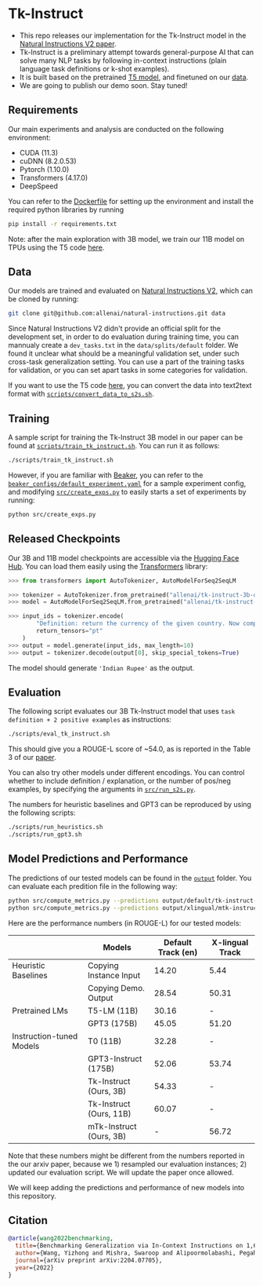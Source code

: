 # Tk-Instruct

- This repo releases our implementation for the Tk-Instruct model in the [Natural Instructions V2 paper](https://arxiv.org/abs/2204.07705).
- Tk-Instruct is a preliminary attempt towards general-purpose AI that can solve many NLP tasks by following in-context instructions (plain language task definitions or k-shot examples).
- It is built based on the pretrained [T5 model](https://arxiv.org/abs/1910.10683), and finetuned on our [data](https://github.com/allenai/natural-instructions).
- We are going to publish our demo soon. Stay tuned!
<!-- - You can play with this model via our online [demo](https://instructions.apps.allenai.org/demo)! -->

## Requirements

Our main experiments and analysis are conducted on the following environment:

- CUDA (11.3)
- cuDNN (8.2.0.53)
- Pytorch (1.10.0)
- Transformers (4.17.0)
- DeepSpeed

You can refer to the [Dockerfile](Dockerfile) for setting up the environment and install the required python libraries by running

```bash
pip install -r requirements.txt
```

Note: after the main exploration with 3B model, we train our 11B model on TPUs using the T5 code [here](https://github.com/google-research/text-to-text-transfer-transformer).

## Data

Our models are trained and evaluated on [Natural Instructions V2](https://github.com/allenai/natural-instructions), which can be cloned by running:

```bash
git clone git@github.com:allenai/natural-instructions.git data
```

Since Natural Instructions V2 didn't provide an official split for the development set, in order to do evaluation during training time, you can mannualy create a `dev_tasks.txt` in the `data/splits/default` folder. We found it unclear what should be a meaningful validation set, under such cross-task generalization setting. You can use a part of the training tasks for validation, or you can set apart tasks in some categories for validation.

If you want to use the T5 code [here](https://github.com/google-research/text-to-text-transfer-transformer), you can convert the data into text2text format with [`scripts/convert_data_to_s2s.sh`](scripts/convert_data_to_s2s.sh).

## Training

A sample script for training the Tk-Instruct 3B model in our paper can be found at [`scripts/train_tk_instruct.sh`](scripts/train_tk_instruct.sh). You can run it as follows:

```bash
./scripts/train_tk_instruct.sh
```

However, if you are familiar with [Beaker](https://beaker.org/), you can refer to the [`beaker_configs/default_experiment.yaml`](beaker_configs/default_experiment.yaml) for a sample experiment config, and modifying [`src/create_exps.py`](src/create_exps.py) to easily starts a set of experiments by running:

```bash
python src/create_exps.py
```

## Released Checkpoints

Our 3B and 11B model checkpoints are accessible via the [Hugging Face Hub](https://huggingface.co/models?search=tk-instruct-). You can load them easily using the [Transformers](https://github.com/huggingface/transformers) library:

```python
>>> from transformers import AutoTokenizer, AutoModelForSeq2SeqLM

>>> tokenizer = AutoTokenizer.from_pretrained("allenai/tk-instruct-3b-def")
>>> model = AutoModelForSeq2SeqLM.from_pretrained("allenai/tk-instruct-3b-def")

>>> input_ids = tokenizer.encode(
        "Definition: return the currency of the given country. Now complete the following example - Input: India. Output:", 
        return_tensors="pt"
    )
>>> output = model.generate(input_ids, max_length=10)
>>> output = tokenizer.decode(output[0], skip_special_tokens=True)
```

The model should generate `'Indian Rupee'` as the output.

## Evaluation

The following script evaluates our 3B Tk-Instruct model that uses `task definition + 2 positive examples` as instructions:

```bash
./scripts/eval_tk_instruct.sh
```

This should give you a ROUGE-L score of ~54.0, as is reported in the Table 3 of our [paper](https://arxiv.org/pdf/2204.07705.pdf).

You can also try other models under different encodings. You can control whether to include definition / explanation, or the number of pos/neg examples, by specifying the arguments in [`src/run_s2s.py`](src/run_s2s.py).

The numbers for heuristic baselines and GPT3 can be reproduced by using the following scripts:

```bash
./scripts/run_heuristics.sh
./scripts/run_gpt3.sh
```

## Model Predictions and Performance

The predictions of our tested models can be found in the [`output`](output/) folder. You can evaluate each predition file in the following way:

```bash
python src/compute_metrics.py --predictions output/default/tk-instruct-3b-def-pos/predicted_examples.jsonl --track default --compute_per_category_metrics
python src/compute_metrics.py --predictions output/xlingual/mtk-instruct-3b-def-pos/predicted_examples.jsonl --track xlingual --compute_per_category_metrics
```

Here are the performance numbers (in ROUGE-L) for our tested models:

|                          | Models                  | Default Track (en) | X-lingual Track |
|--------------------------|-------------------------|--------------------|-----------------|
| Heuristic Baselines      | Copying Instance Input  | 14.20              | 5.44            |
|                          | Copying Demo. Output    | 28.54              | 50.31           |
| Pretrained LMs           | T5-LM (11B)             | 30.16              | -               |
|                          | GPT3 (175B)             | 45.05              | 51.20           |
| Instruction-tuned Models | T0 (11B)                | 32.28              | -               |
|                          | GPT3-Instruct (175B)    | 52.06              | 53.74           |
|                          | Tk-Instruct (Ours, 3B)  | 54.33              | -               |
|                          | Tk-Instruct (Ours, 11B) | 60.07              | -               |
|                          | mTk-Instruct (Ours, 3B) | -                  | 56.72           |

Note that these numbers might be different from the numbers reported in the our arxiv paper, because we 1) resampled our evaluation instances; 2) updated our evaluation script. We will update the paper once allowed.

We will keep adding the predictions and performance of new models into this repository.

## Citation

```bib
@article{wang2022benchmarking,
  title={Benchmarking Generalization via In-Context Instructions on 1,600+ Language Tasks},
  author={Wang, Yizhong and Mishra, Swaroop and Alipoormolabashi, Pegah and Kordi, Yeganeh and others},
  journal={arXiv preprint arXiv:2204.07705},
  year={2022}
}
```
